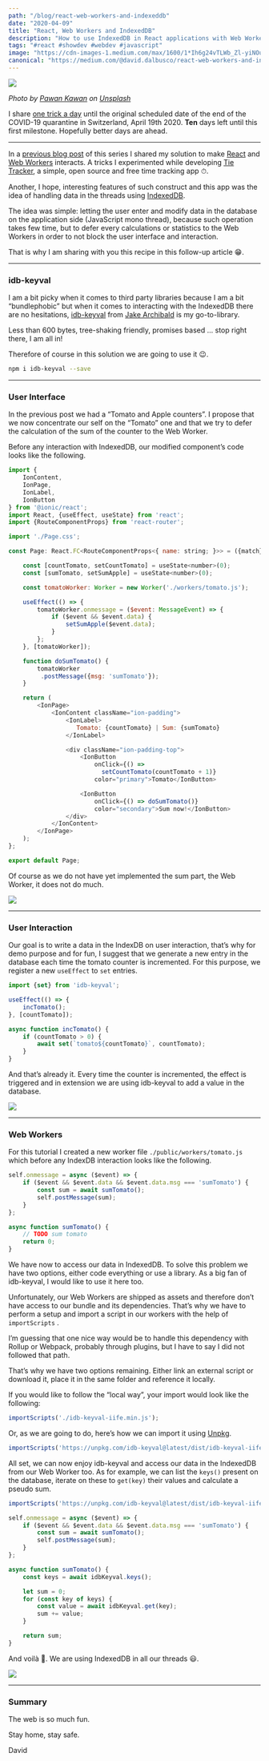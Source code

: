 ```yaml
---
path: "/blog/react-web-workers-and-indexeddb"
date: "2020-04-09"
title: "React, Web Workers and IndexedDB"
description: "How to use IndexedDB in React applications with Web Workers"
tags: "#react #showdev #webdev #javascript"
image: "https://cdn-images-1.medium.com/max/1600/1*Ih6g24vTLWb_Zl-yiNOuNA.png"
canonical: "https://medium.com/@david.dalbusco/react-web-workers-and-indexeddb-a973797e771b"
---
```


![](https://cdn-images-1.medium.com/max/1600/1*Ih6g24vTLWb_Zl-yiNOuNA.png)

*Photo by [Pawan Kawan](https://unsplash.com/@pawankawan?utm_source=unsplash&utm_medium=referral&utm_content=creditCopyText) on [Unsplash](https://unsplash.com/s/photos/free?utm_source=unsplash&utm_medium=referral&utm_content=creditCopyText)*

I share [one trick a day](https://daviddalbusco.com/blog/how-to-call-the-service-worker-from-the-web-app-context) until the original scheduled date of the end of the COVID-19 quarantine in Switzerland, April 19th 2020. **Ten** days left until this first milestone. Hopefully better days are ahead.

*****

In a [previous blog post](https://daviddalbusco.com/blog/react-and-web-workers) of this series I shared my solution to make [React](https://reactjs.org) and [Web Workers](https://developer.mozilla.org/en-US/docs/Web/API/Web_Workers_API/Using_web_workers) interacts. A tricks I experimented while developing [Tie Tracker](https://tietracker.app.link/), a simple, open source and free time tracking app ⏱.

Another, I hope, interesting features of such construct and this app was the idea of handling data in the threads using [IndexedDB](https://developer.mozilla.org/en-US/docs/Web/API/IndexedDB_API).

The idea was simple: letting the user enter and modify data in the database on the application side (JavaScript mono thread), because such operation takes few time, but to defer every calculations or statistics to the Web Workers in order to not block the user interface and interaction.

That is why I am sharing with you this recipe in this follow-up article 😁.

*****

### idb-keyval

I am a bit picky when it comes to third party libraries because I am a bit “bundlephobic” but when it comes to interacting with the IndexedDB there are no hesitations, [idb-keyval](https://github.com/jakearchibald/idb-keyval) from [Jake Archibald](https://twitter.com/jaffathecake) is my go-to-library.

Less than 600 bytes, tree-shaking friendly, promises based ... stop right there, I am all in!

Therefore of course in this solution we are going to use it 😉.

```bash
npm i idb-keyval --save
```

*****

### User Interface

In the previous post we had a “Tomato and Apple counters”. I propose that we now concentrate our self on the “Tomato” one and that we try to defer the calculation of the sum of the counter to the Web Worker.

Before any interaction with IndexedDB, our modified component’s code looks like the following.

```javascript
import {
    IonContent,
    IonPage,
    IonLabel,
    IonButton
} from '@ionic/react';
import React, {useEffect, useState} from 'react';
import {RouteComponentProps} from 'react-router';

import './Page.css';

const Page: React.FC<RouteComponentProps<{ name: string; }>> = ({match}) => {

    const [countTomato, setCountTomato] = useState<number>(0);
    const [sumTomato, setSumApple] = useState<number>(0);

    const tomatoWorker: Worker = new Worker('./workers/tomato.js');

    useEffect(() => {
        tomatoWorker.onmessage = ($event: MessageEvent) => {
            if ($event && $event.data) {
                setSumApple($event.data);
            }
        };
    }, [tomatoWorker]);

    function doSumTomato() {
        tomatoWorker
         .postMessage({msg: 'sumTomato'});
    }

    return (
        <IonPage>
            <IonContent className="ion-padding">
                <IonLabel>
                   Tomato: {countTomato} | Sum: {sumTomato}
                </IonLabel>

                <div className="ion-padding-top">
                    <IonButton
                        onClick={() => 
                          setCountTomato(countTomato + 1)}
                        color="primary">Tomato</IonButton>

                    <IonButton
                        onClick={() => doSumTomato()}
                        color="secondary">Sum now!</IonButton>
                </div>
            </IonContent>
        </IonPage>
    );
};

export default Page;
```

Of course as we do not have yet implemented the sum part, the Web Worker, it does not do much.

![](https://cdn-images-1.medium.com/max/1600/1*0Qz6Y3scEzimJ--S7TTNgA.gif)

*****

### User Interaction

Our goal is to write a data in the IndexDB on user interaction, that’s why for demo purpose and for fun, I suggest that we generate a new entry in the database each time the tomato counter is incremented. For this purpose, we register a new `useEffect` to `set` entries.

```javascript
import {set} from 'idb-keyval';

useEffect(() => {
    incTomato();
}, [countTomato]);

async function incTomato() {
    if (countTomato > 0) {
        await set(`tomato${countTomato}`, countTomato);
    }
}
```

And that’s already it. Every time the counter is incremented, the effect is triggered and in extension we are using idb-keyval to add a value in the database.

![](https://cdn-images-1.medium.com/max/1600/1*Upl2MW8HhjDarFAcOoOdUQ.gif)

*****

### Web Workers

For this tutorial I created a new worker file `./public/workers/tomato.js` which before any IndexDB interaction looks like the following.

```javascript
self.onmessage = async ($event) => {
    if ($event && $event.data && $event.data.msg === 'sumTomato') {
        const sum = await sumTomato();
        self.postMessage(sum);
    }
};

async function sumTomato() {
    // TODO sum tomato
    return 0;
}
```

We have now to access our data in IndexedDB. To solve this problem we have two options, either code everything or use a library. As a big fan of idb-keyval, I would like to use it here too.

Unfortunately, our Web Workers are shipped as assets and therefore don’t have access to our bundle and its dependencies. That’s why we have to perform a setup and import a script in our workers with the help of `importScripts` .

I’m guessing that one nice way would be to handle this dependency with Rollup or Webpack, probably through plugins, but I have to say I did not followed that path.

That’s why we have two options remaining. Either link an external script or download it, place it in the same folder and reference it locally.

If you would like to follow the “local way”, your import would look like the following:

```javascript
importScripts('./idb-keyval-iife.min.js');
```

Or, as we are going to do, here’s how we can import it using [Unpkg](https://unpkg.com/).

```javascript
importScripts('https://unpkg.com/idb-keyval@latest/dist/idb-keyval-iife.min.js');
```

All set, we can now enjoy idb-keyval and access our data in the IndexedDB from our Web Worker too. As for example, we can list the `keys()` present on the database, iterate on these to `get(key)` their values and calculate a pseudo sum.

```javascript
importScripts('https://unpkg.com/idb-keyval@latest/dist/idb-keyval-iife.min.js');

self.onmessage = async ($event) => {
    if ($event && $event.data && $event.data.msg === 'sumTomato') {
        const sum = await sumTomato();
        self.postMessage(sum);
    }
};

async function sumTomato() {
    const keys = await idbKeyval.keys();

    let sum = 0;
    for (const key of keys) {
        const value = await idbKeyval.get(key);
        sum += value;
    }

    return sum;
}
```

And voilà 🎉. We are using IndexedDB in all our threads 😃.

![](https://cdn-images-1.medium.com/max/1600/1*o4uSCTJUb9X253cdPmJJMA.gif)

*****

### Summary

The web is so much fun.

Stay home, stay safe.

David
